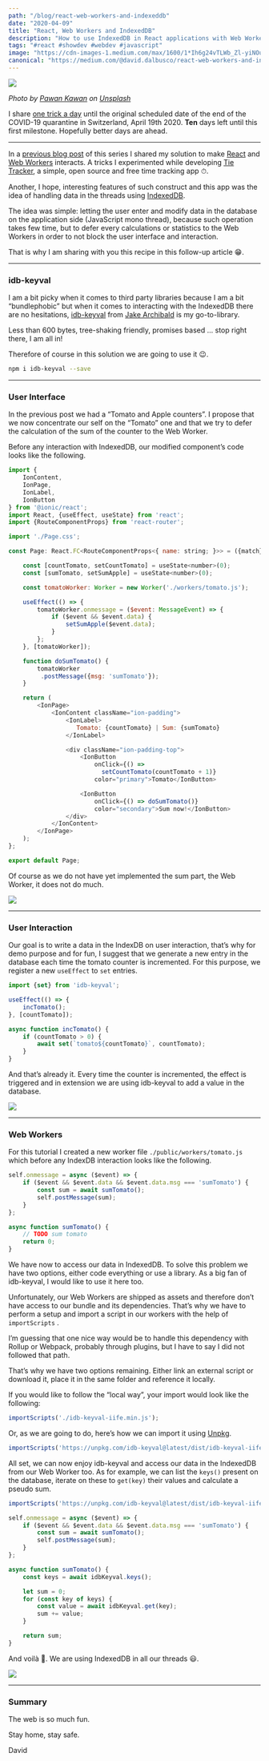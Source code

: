 ```yaml
---
path: "/blog/react-web-workers-and-indexeddb"
date: "2020-04-09"
title: "React, Web Workers and IndexedDB"
description: "How to use IndexedDB in React applications with Web Workers"
tags: "#react #showdev #webdev #javascript"
image: "https://cdn-images-1.medium.com/max/1600/1*Ih6g24vTLWb_Zl-yiNOuNA.png"
canonical: "https://medium.com/@david.dalbusco/react-web-workers-and-indexeddb-a973797e771b"
---
```


![](https://cdn-images-1.medium.com/max/1600/1*Ih6g24vTLWb_Zl-yiNOuNA.png)

*Photo by [Pawan Kawan](https://unsplash.com/@pawankawan?utm_source=unsplash&utm_medium=referral&utm_content=creditCopyText) on [Unsplash](https://unsplash.com/s/photos/free?utm_source=unsplash&utm_medium=referral&utm_content=creditCopyText)*

I share [one trick a day](https://daviddalbusco.com/blog/how-to-call-the-service-worker-from-the-web-app-context) until the original scheduled date of the end of the COVID-19 quarantine in Switzerland, April 19th 2020. **Ten** days left until this first milestone. Hopefully better days are ahead.

*****

In a [previous blog post](https://daviddalbusco.com/blog/react-and-web-workers) of this series I shared my solution to make [React](https://reactjs.org) and [Web Workers](https://developer.mozilla.org/en-US/docs/Web/API/Web_Workers_API/Using_web_workers) interacts. A tricks I experimented while developing [Tie Tracker](https://tietracker.app.link/), a simple, open source and free time tracking app ⏱.

Another, I hope, interesting features of such construct and this app was the idea of handling data in the threads using [IndexedDB](https://developer.mozilla.org/en-US/docs/Web/API/IndexedDB_API).

The idea was simple: letting the user enter and modify data in the database on the application side (JavaScript mono thread), because such operation takes few time, but to defer every calculations or statistics to the Web Workers in order to not block the user interface and interaction.

That is why I am sharing with you this recipe in this follow-up article 😁.

*****

### idb-keyval

I am a bit picky when it comes to third party libraries because I am a bit “bundlephobic” but when it comes to interacting with the IndexedDB there are no hesitations, [idb-keyval](https://github.com/jakearchibald/idb-keyval) from [Jake Archibald](https://twitter.com/jaffathecake) is my go-to-library.

Less than 600 bytes, tree-shaking friendly, promises based ... stop right there, I am all in!

Therefore of course in this solution we are going to use it 😉.

```bash
npm i idb-keyval --save
```

*****

### User Interface

In the previous post we had a “Tomato and Apple counters”. I propose that we now concentrate our self on the “Tomato” one and that we try to defer the calculation of the sum of the counter to the Web Worker.

Before any interaction with IndexedDB, our modified component’s code looks like the following.

```javascript
import {
    IonContent,
    IonPage,
    IonLabel,
    IonButton
} from '@ionic/react';
import React, {useEffect, useState} from 'react';
import {RouteComponentProps} from 'react-router';

import './Page.css';

const Page: React.FC<RouteComponentProps<{ name: string; }>> = ({match}) => {

    const [countTomato, setCountTomato] = useState<number>(0);
    const [sumTomato, setSumApple] = useState<number>(0);

    const tomatoWorker: Worker = new Worker('./workers/tomato.js');

    useEffect(() => {
        tomatoWorker.onmessage = ($event: MessageEvent) => {
            if ($event && $event.data) {
                setSumApple($event.data);
            }
        };
    }, [tomatoWorker]);

    function doSumTomato() {
        tomatoWorker
         .postMessage({msg: 'sumTomato'});
    }

    return (
        <IonPage>
            <IonContent className="ion-padding">
                <IonLabel>
                   Tomato: {countTomato} | Sum: {sumTomato}
                </IonLabel>

                <div className="ion-padding-top">
                    <IonButton
                        onClick={() => 
                          setCountTomato(countTomato + 1)}
                        color="primary">Tomato</IonButton>

                    <IonButton
                        onClick={() => doSumTomato()}
                        color="secondary">Sum now!</IonButton>
                </div>
            </IonContent>
        </IonPage>
    );
};

export default Page;
```

Of course as we do not have yet implemented the sum part, the Web Worker, it does not do much.

![](https://cdn-images-1.medium.com/max/1600/1*0Qz6Y3scEzimJ--S7TTNgA.gif)

*****

### User Interaction

Our goal is to write a data in the IndexDB on user interaction, that’s why for demo purpose and for fun, I suggest that we generate a new entry in the database each time the tomato counter is incremented. For this purpose, we register a new `useEffect` to `set` entries.

```javascript
import {set} from 'idb-keyval';

useEffect(() => {
    incTomato();
}, [countTomato]);

async function incTomato() {
    if (countTomato > 0) {
        await set(`tomato${countTomato}`, countTomato);
    }
}
```

And that’s already it. Every time the counter is incremented, the effect is triggered and in extension we are using idb-keyval to add a value in the database.

![](https://cdn-images-1.medium.com/max/1600/1*Upl2MW8HhjDarFAcOoOdUQ.gif)

*****

### Web Workers

For this tutorial I created a new worker file `./public/workers/tomato.js` which before any IndexDB interaction looks like the following.

```javascript
self.onmessage = async ($event) => {
    if ($event && $event.data && $event.data.msg === 'sumTomato') {
        const sum = await sumTomato();
        self.postMessage(sum);
    }
};

async function sumTomato() {
    // TODO sum tomato
    return 0;
}
```

We have now to access our data in IndexedDB. To solve this problem we have two options, either code everything or use a library. As a big fan of idb-keyval, I would like to use it here too.

Unfortunately, our Web Workers are shipped as assets and therefore don’t have access to our bundle and its dependencies. That’s why we have to perform a setup and import a script in our workers with the help of `importScripts` .

I’m guessing that one nice way would be to handle this dependency with Rollup or Webpack, probably through plugins, but I have to say I did not followed that path.

That’s why we have two options remaining. Either link an external script or download it, place it in the same folder and reference it locally.

If you would like to follow the “local way”, your import would look like the following:

```javascript
importScripts('./idb-keyval-iife.min.js');
```

Or, as we are going to do, here’s how we can import it using [Unpkg](https://unpkg.com/).

```javascript
importScripts('https://unpkg.com/idb-keyval@latest/dist/idb-keyval-iife.min.js');
```

All set, we can now enjoy idb-keyval and access our data in the IndexedDB from our Web Worker too. As for example, we can list the `keys()` present on the database, iterate on these to `get(key)` their values and calculate a pseudo sum.

```javascript
importScripts('https://unpkg.com/idb-keyval@latest/dist/idb-keyval-iife.min.js');

self.onmessage = async ($event) => {
    if ($event && $event.data && $event.data.msg === 'sumTomato') {
        const sum = await sumTomato();
        self.postMessage(sum);
    }
};

async function sumTomato() {
    const keys = await idbKeyval.keys();

    let sum = 0;
    for (const key of keys) {
        const value = await idbKeyval.get(key);
        sum += value;
    }

    return sum;
}
```

And voilà 🎉. We are using IndexedDB in all our threads 😃.

![](https://cdn-images-1.medium.com/max/1600/1*o4uSCTJUb9X253cdPmJJMA.gif)

*****

### Summary

The web is so much fun.

Stay home, stay safe.

David
